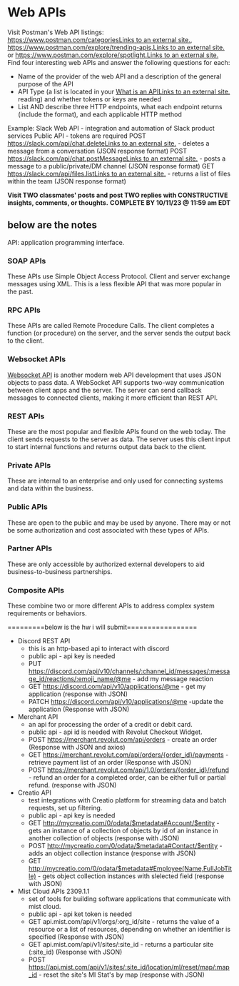 # Web APIs

Visit Postman's Web API listings:
[https://www.postman.com/categoriesLinks to an external site.](https://www.postman.com/categories), [https://www.postman.com/explore/trending-apis,Links to an external site.](https://www.postman.com/explore/trending-apis,) or [https://www.postman.com/explore/spotlight.Links to an external site.](https://www.postman.com/explore/spotlight,) Find four interesting web APIs and answer the following questions for each:

- Name of the provider of the web API and a description of the general purpose of the API
- API Type (a list is located in your [What is an APILinks to an external site.](https://aws.amazon.com/what-is/api/) reading) and whether tokens or keys are needed 
- List AND describe three HTTP endpoints, what each endpoint returns (include the format), and each applicable HTTP method

Example:
Slack Web API - integration and automation of Slack product services
Public API - tokens are required
POST [https://slack.com/api/chat.deleteLinks to an external site.](https://slack.com/api/chat.delete) - deletes a message from a conversation (JSON response format)
POST [https://slack.com/api/chat.postMessageLinks to an external site.](https://slack.com/api/chat.postMessage) - posts a message to a public/private/DM channel (JSON response format)
GET [https://slack.com/api/files.listLinks to an external site.](https://slack.com/api/files.list) - returns a list of files within the team (JSON response format)

**Visit TWO classmates' posts and post TWO replies with CONSTRUCTIVE insights, comments, or thoughts.**
**COMPLETE BY 10/11/23 @ 11:59 am EDT**



## below are the notes

API: application programming interface. 

### SOAP APIs 

These APIs use Simple Object Access Protocol. Client and server exchange messages using XML. This is a less flexible API that was more popular in the past.

### RPC APIs

These APIs are called Remote Procedure Calls. The client completes a function (or procedure) on the server, and the server sends the output back to the client.

### Websocket APIs

[Websocket API](https://docs.aws.amazon.com/apigateway/latest/developerguide/apigateway-websocket-api-overview?pg=wianapi&cta=websocketapi) is another modern web API development that uses JSON objects to pass data. A WebSocket API supports two-way communication between client apps and the server. The server can send callback messages to connected clients, making it more efficient than REST API.

### REST APIs

These are the most popular and flexible APIs found on the web today. The client sends requests to the server as data. The server uses this client input to start internal functions and returns output data back to the client.



### Private APIs

These are internal to an enterprise and only used for connecting systems and data within the business.

### Public APIs 

These are open to the public and may be used by anyone. There may or not be some authorization and cost associated with these types of APIs.

### Partner APIs 

These are only accessible by authorized external developers to aid business-to-business partnerships.

### Composite APIs 

These combine two or more different APIs to address complex system requirements or behaviors. 





=========below is the hw i will submit=================

- Discord REST API
  - this is an http-based api to interact with discord
  - public api - api key is needed
  - PUT https://discord.com/api/v10/channels/:channel_id/messages/:message_id/reactions/:emoji_name/@me - add my message reaction
  - GET https://discord.com/api/v10/applications/@me - get my application (response with JSON)
  - PATCH https://discord.com/api/v10/applications/@me -update the application (Response with JSON)
- Merchant API
  - an api for processing the order of a credit or debit card. 
  - public api - api id is needed with Revolut Checkout Widget.
  - POST https://merchant.revolut.com/api/orders - create an order (Response with JSON and axios)
  - GET https://merchant.revolut.com/api/orders/{order_id}/payments - retrieve payment list of an order (Response with JSON)
  - POST https://merchant.revolut.com/api/1.0/orders/{order_id}/refund  - refund an order for a completed order, can be either full or partial refund. (response with JSON)
- Creatio API
  - test integrations with Creatio platform  for streaming data and batch requests, set up filtering.
  - public api - api key is needed
  - GET http://mycreatio.com/0/odata/$metadata#Account/$entity - gets an instance of a collection of objects by id of an instance in another collection of objects (response with JSON)
  - POST http://mycreatio.com/0/odata/$metadata#Contact/$entity - adds an object collection instance (response with JSON)
  - GET http://mycreatio.com/0/odata/$metadata#Employee(Name,FullJobTitle) - gets object collection instances with slelected field (response with JSON)
- Mist Cloud APIs 2309.1.1
  - set of tools for building software applications that communicate with mist cloud. 
  - public api - api ket token is needed
  - GET api.mist.com/api/v1/orgs/:org_id/site - returns the value of a resource or a list of resources, depending on whether an identifier is specified (Response with JSON)
  - GET api.mist.com/api/v1/sites/:site_id - returns a particular site (:site_id) (Response with JSON)
  - POST https://api.mist.com/api/v1/sites/:site_id/location/ml/reset/map/:map_id - reset the site's MI Stat's by map (response with JSON)
